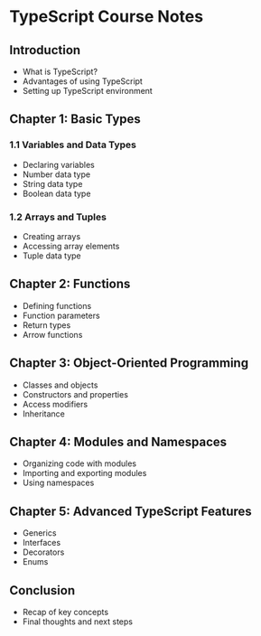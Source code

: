 # TypeScript Course Notes

## Introduction

- What is TypeScript?
- Advantages of using TypeScript
- Setting up TypeScript environment

## Chapter 1: Basic Types

### 1.1 Variables and Data Types

- Declaring variables
- Number data type
- String data type
- Boolean data type

### 1.2 Arrays and Tuples

- Creating arrays
- Accessing array elements
- Tuple data type

## Chapter 2: Functions

- Defining functions
- Function parameters
- Return types
- Arrow functions

## Chapter 3: Object-Oriented Programming

- Classes and objects
- Constructors and properties
- Access modifiers
- Inheritance

## Chapter 4: Modules and Namespaces

- Organizing code with modules
- Importing and exporting modules
- Using namespaces

## Chapter 5: Advanced TypeScript Features

- Generics
- Interfaces
- Decorators
- Enums

## Conclusion

- Recap of key concepts
- Final thoughts and next steps

